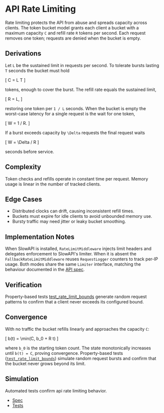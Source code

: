 # API Rate Limiting

Rate limiting protects the API from abuse and spreads capacity across
clients. The token bucket model grants each client a bucket with a
maximum capacity ``C`` and refill rate ``R`` tokens per second. Each
request removes one token; requests are denied when the bucket is empty.

## Derivations

Let ``L`` be the sustained limit in requests per second. To tolerate
bursts lasting ``T`` seconds the bucket must hold

\[
C = L T
\]

tokens, enough to cover the burst. The refill rate equals the sustained
limit,

\[
R = L,
\]

restoring one token per ``1 / L`` seconds. When the bucket is empty the
worst-case latency for a single request is the wait for one token,

\[
W = 1 / R.
\]

If a burst exceeds capacity by ``\Delta`` requests the final request
waits

\[
W = \Delta / R
\]

seconds before service.

## Complexity

Token checks and refills operate in constant time per request. Memory
usage is linear in the number of tracked clients.

## Edge Cases

- Distributed clocks can drift, causing inconsistent refill times.
- Buckets must expire for idle clients to avoid unbounded memory use.
- Bursty traffic may need jitter or leaky bucket smoothing.

## Implementation Notes

When SlowAPI is installed, `RateLimitMiddleware` injects limit headers and
delegates enforcement to SlowAPI's limiter. When it is absent the
`FallbackRateLimitMiddleware` reuses `RequestLogger` counters to track per-IP
usage. Both modes share the same `Limiter` interface, matching the behaviour
documented in the [API spec](../specs/api.md).

## Verification

Property-based tests [test_rate_limit_bounds][test-rate-limit] generate random
request patterns to confirm that a client never exceeds its configured bound.

## Convergence

With no traffic the bucket refills linearly and approaches the capacity
``C``:

\[
b(t) = \min(C, b_0 + R t)
\]

where ``b_0`` is the starting token count. The state monotonically increases
until `b(t) = C`, proving convergence. Property-based tests
([`test_rate_limit_bounds`][test-rate-limit]) simulate random request bursts and
confirm that the bucket never grows beyond its limit.

## Simulation

Automated tests confirm api rate limiting behavior.

- [Spec](../specs/api_rate_limiting.md)
- [Tests][test-rate-limit]

[test-rate-limit]: ../../tests/unit/test_property_api_rate_limit_bounds.py
